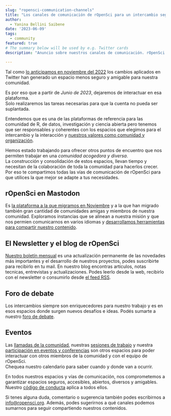 ```yaml
---
slug: "ropensci-communication-channels"
title: "Los canales de comunicación de rOpenSci para un intercambio seguro y amigable"
author:
  - Yanina Bellini Saibene
date: '2023-06-09'
tags:
  - community
featured: true
# The summary below will be used by e.g. Twitter cards
description: "Anuncio sobre nuestros canales de comunicación. rOpenSci deja de interactuar en Twitter."

---
```


Tal como [lo anticipamos en noviembre del 2022](/es/blog/2022/11/16/mastodon-es) los cambios aplicados en Twitter 
han generado un espacio menos seguro y amigable para nuestra comunidad. 

Es por eso que a partir de _Junio de 2023_, dejaremos de interactuar en esa plataforma.  
Solo realizaremos las tareas necesarias para que la cuenta no pueda ser suplantada.

Entendemos que es una de las plataformas de referencia para las comunidad de R, 
de datos, investigación y ciencia abierta pero tenemos que ser responsables y 
coherentes con los espacios que elegimos para el intercambio y 
la interacción y [nuestros valores como comunidad y organización](/about/).

Hemos estado trabajando para ofrecer otros puntos de encuentro que nos 
permiten trabajar en una _comunidad acogedora y diversa_.  
La construcción y consolidación de estos espacios, llevan tiempo y necesitan 
de la colaboración de toda la comunidad para hacerlos crecer. 
Por eso te compartimos todas las vías de comunicación de rOpenSci 
para que utilices la que mejor se adapte a tus necesidades.

## rOpenSci en Mastodon

Es [la plataforma a la que migramos en Noviembre](https://hachyderm.io/@rOpenSci) y a la que 
han migrado también gran cantidad de comunidades amigas y miembros de nuestra comunidad. 
Exploramos instancias que se alinean a nuestra misión y que nos permien comunicarnos 
en varios idiomas y [desarrollamos herramientas para compartir nuestro contenido](/blog/2023/05/17/scheduling-mastodon/). 

## El Newsletter y el blog de rOpenSci

[Nuestro boletín mensual](/news/) es una actualización permanente de las 
novedades más importantes y el desarrollo de nuestros proyectos, 
podes suscribirte para recibirlo en tu mail. 
En nuestro blog encontras artículos, notas tecnicas, entrevistas y actualizaciones. 
Podes leerlo desde la web, recibirlo con el newsletter o consumirlo desde [el feed RSS](/rbloggers/index.xml).

## Foro de debate 

Los intercambios siempre son enriquecedores para nuestro trabajo y es en 
esos espacios donde surgen nuevos desafíos e ideas. Podés sumarte a nuestro [foro de debate](https://discuss.ropensci.org/). 

## Eventos

Las [llamadas de la comunidad](/commcalls/), nuestras [sesiones de trabajo](/events/) y nuestra 
[participación en eventos y conferencias](/talks/) son otros espacios para poder interactuar 
con otros miembros de la comunidad y con el equipo de rOpenSci.  
Chequea nuestro calendario para saber cuando y donde van a ocurrir. 

En todos nuestros espacios y vías de comunicación, nos comprometemos a garantizar 
espacios seguros, accesibles, abiertos, diversos y amigables.  
Nuestro [código de conducta](https://ropensci.org/code-of-conduct/) aplica a todos ellos.

Si tenes alguna duda, comentario o sugerencia también podes 
escribirnos a info@ropensci.org. Además, podes sugerirnos a qué canales podemos sumarnos para seguir
compartiendo nuestros contenidos. 
